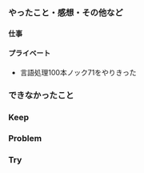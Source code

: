 ### やったこと・感想・その他など

#### 仕事


#### プライベート

- 言語処理100本ノック71をやりきった


### できなかったこと


### Keep


### Problem 


### Try


